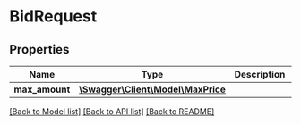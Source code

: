 # BidRequest

## Properties
Name | Type | Description | Notes
------------ | ------------- | ------------- | -------------
**max_amount** | [**\Swagger\Client\Model\MaxPrice**](MaxPrice.md) |  | 

[[Back to Model list]](../../README.md#documentation-for-models) [[Back to API list]](../../README.md#documentation-for-api-endpoints) [[Back to README]](../../README.md)

